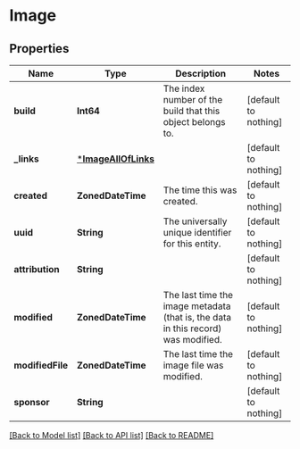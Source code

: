 # Image


## Properties
Name | Type | Description | Notes
------------ | ------------- | ------------- | -------------
**build** | **Int64** | The index number of the build that this object belongs to. | [default to nothing]
**_links** | [***ImageAllOfLinks**](ImageAllOfLinks.md) |  | [default to nothing]
**created** | **ZonedDateTime** | The time this was created. | [default to nothing]
**uuid** | **String** | The universally unique identifier for this entity. | [default to nothing]
**attribution** | **String** |  | [default to nothing]
**modified** | **ZonedDateTime** | The last time the image metadata (that is, the data in this record) was modified. | [default to nothing]
**modifiedFile** | **ZonedDateTime** | The last time the image file was modified. | [default to nothing]
**sponsor** | **String** |  | [default to nothing]


[[Back to Model list]](../README.md#models) [[Back to API list]](../README.md#api-endpoints) [[Back to README]](../README.md)


